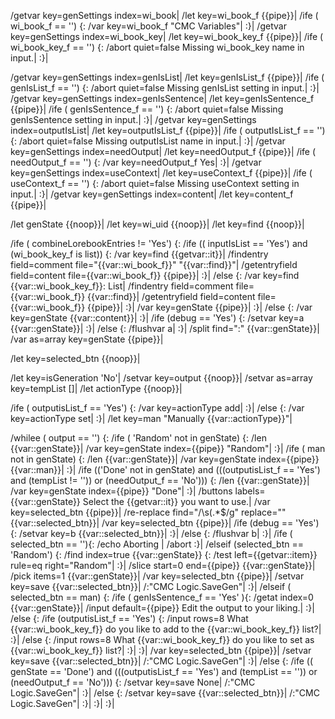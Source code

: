 /getvar key=genSettings index=wi_book|
/let key=wi_book_f {{pipe}}|
/ife ( wi_book_f == '') {:
	/var key=wi_book_f "CMC Variables"|
:}|
/getvar key=genSettings index=wi_book_key|
/let key=wi_book_key_f {{pipe}}|
/ife ( wi_book_key_f == '') {:
	/abort quiet=false Missing wi_book_key name in input.|
:}|

/getvar key=genSettings index=genIsList|
/let key=genIsList_f {{pipe}}|
/ife ( genIsList_f == '') {:
	/abort quiet=false Missing genIsList setting in input.|
:}|
/getvar key=genSettings index=genIsSentence|
/let key=genIsSentence_f {{pipe}}|
/ife ( genIsSentence_f == '') {:
	/abort quiet=false Missing genIsSentence setting in input.|
:}|
/getvar key=genSettings index=outputIsList|
/let key=outputIsList_f {{pipe}}|
/ife ( outputIsList_f == '') {:
	/abort quiet=false Missing outputIsList name in input.|
:}|
/getvar key=genSettings index=needOutput|
/let key=needOutput_f {{pipe}}|
/ife ( needOutput_f == '') {:
	/var key=needOutput_f Yes|
:}|
/getvar key=genSettings index=useContext|
/let key=useContext_f {{pipe}}|
/ife ( useContext_f == '') {:
	/abort quiet=false Missing useContext setting in input.|
:}|
/getvar key=genSettings index=content|
/let key=content_f {{pipe}}|


/let genState {{noop}}|
/let key=wi_uid {{noop}}|
/let key=find {{noop}}|

/ife ( combineLorebookEntries != 'Yes') {:
	/ife (( inputIsList == 'Yes') and (wi_book_key_f is list)) {:
		/var key=find {{getvar::it}}|
		/findentry field=comment file="{{var::wi_book_f}}" "{{var::find}}"|
		/getentryfield field=content file={{var::wi_book_f}} {{pipe}}|
	:}|
	/else {:
		/var key=find {{var::wi_book_key_f}}: List|
		/findentry field=comment file={{var::wi_book_f}} {{var::find}}|
		/getentryfield field=content file={{var::wi_book_f}} {{pipe}}|
	:}|
	/var key=genState {{pipe}}|
:}|
/else {:
	/var key=genState {{var::content}}|
:}|
/ife (debug == 'Yes') {:
	/setvar key=a {{var::genState}}|
:}|
/else {:
	/flushvar a|
:}|
/split find=":" {{var::genState}}|
/var as=array key=genState {{pipe}}|

/let key=selected_btn {{noop}}|

/let key=isGeneration 'No'|
/setvar key=output {{noop}}|
/setvar as=array key=tempList []|
/let actionType {{noop}}|

/ife ( outputisList_f == 'Yes') {:
	/var key=actionType add|
:}|
/else {:
	/var key=actionType set|
:}|
/let key=man "Manually {{var::actionType}}"|

/whilee ( output == '') {:
	/ife ( 'Random' not in genState) {:
		/len {{var::genState}}|
		/var key=genState index={{pipe}} "Random"|
	:}|
	/ife ( man not in genState) {:
		/len {{var::genState}}|
		/var key=genState index={{pipe}} {{var::man}}|
	:}|
	/ife (('Done' not in genState) and (((outputisList_f == 'Yes') and (tempList != '')) or (needOutput_f == 'No'))) {:
		/len {{var::genState}}|
		/var key=genState index={{pipe}} "Done"|
	:}|
	/buttons labels={{var::genState}} Select the {{getvar::it}} you want to use.|
	/var key=selected_btn {{pipe}}|
	/re-replace find="/\s\(.*$/g" replace="" {{var::selected_btn}}|
	/var key=selected_btn {{pipe}}|
	/ife (debug == 'Yes') {:
		/setvar key=b {{var::selected_btn}}|
	:}|
	/else {:
		/flushvar b|
	:}|
	/ife ( selected_btn == ''){:
		/echo Aborting |
		/abort
	:}|
	/elseif (selected_btn == 'Random') {:
		/find index=true {{var::genState}} {:
			/test left={{getvar::item}} rule=eq right="Random"|
		:}|
		/slice start=0 end={{pipe}} {{var::genState}}|
		/pick items=1 {{var::genState}}|
		/var key=selected_btn {{pipe}}|
		/setvar key=save {{var::selected_btn}}|
		/:"CMC Logic.SaveGen"|
	:}|
	/elseif ( selected_btn == man) {:
		/ife ( genIsSentence_f == 'Yes' ){:
			/getat index=0 {{var::genState}}|
			/input default={{pipe}} Edit the output to your liking.|
		:}|
		/else {:
			/ife (outputisList_f == 'Yes') {:
				/input rows=8 What {{var::wi_book_key_f}} do you like to add to the {{var::wi_book_key_f}} list?|
			:}|
			/else {:
				/input rows=8 What {{var::wi_book_key_f}} do you like to set as {{var::wi_book_key_f}} list?|
			:}|
		:}|
		/var key=selected_btn {{pipe}}|
		/setvar key=save {{var::selected_btn}}|
		/:"CMC Logic.SaveGen"|
	:}|
	/else {:
		/ife (( genState == 'Done') and (((outputisList_f == 'Yes') and (tempList == '')) or (needOutput_f == 'No'))) {:
			/setvar key=save None|
			/:"CMC Logic.SaveGen"|
		:}|
		/else {:
			/setvar key=save {{var::selected_btn}}|
			/:"CMC Logic.SaveGen"|
		:}|
	:}|
:}|